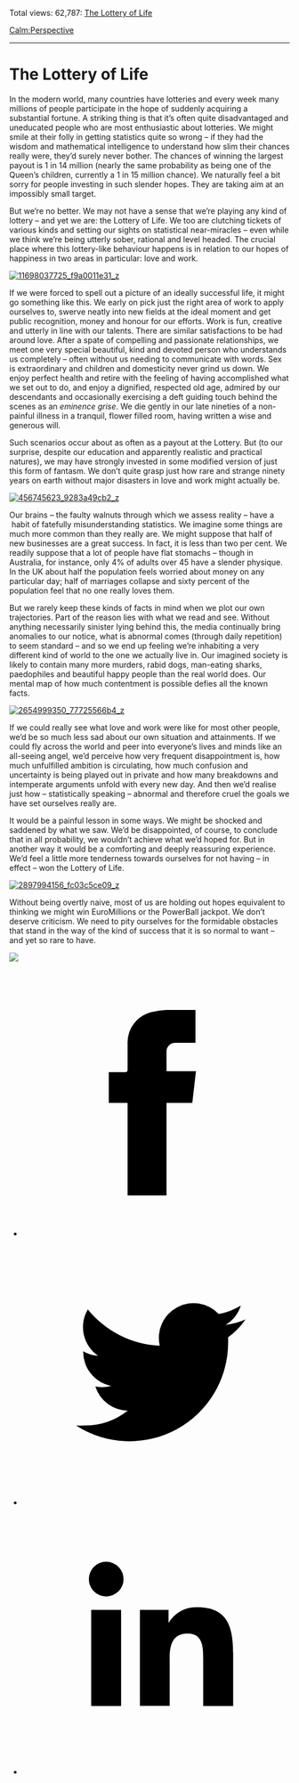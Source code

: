 Total views: 62,787: [The Lottery of Life](https://www.theschooloflife.com/thebookoflife/the-lottery-of-life/)

[Calm:](https://www.theschooloflife.com/thebookoflife/category/calm/)[Perspective](https://www.theschooloflife.com/thebookoflife/category/calm/perspective/)

* * *

# The Lottery of Life
<style>
						.alignnone {
  display: block;
  margin-left: auto;
  margin-right: auto;
  align: center:
}

.addtoany_share_save_container {
display:none;
}

.wp-block-image {
		display: block;
  margin-left: auto;
  margin-right: auto;
  width: 50%;
}

.aligncenter {
display: block;
  margin-left: auto;
  margin-right: auto;
  align: center:
}

@media only screen and (max-width: 500px) {
  .wp-block-image {
		display: block;
  margin-left: auto;
  margin-right: auto;
  width: 100%;
} }

h1 {max-width: 600px !important;
}
.s18-single-post .content-area .site-main article .post-cat-header-display + .old-wrapper p {
    font-size: 1.200em
}
						</style>

In the modern world, many countries have lotteries and every week many millions of people participate in the hope of suddenly acquiring a substantial fortune. A striking thing is that it’s often quite disadvantaged and uneducated people who are most enthusiastic about lotteries. We might smile at their folly in getting statistics quite so wrong – if they had the wisdom and mathematical intelligence to understand how slim their chances really were, they’d surely never bother. The chances of winning the largest payout is 1 in 14 million (nearly the same probability as being one of the Queen’s children, currently a 1 in 15 million chance). We naturally feel a bit sorry for people investing in such slender hopes. They are taking aim at an impossibly small target.

But we’re no better. We may not have a sense that we’re playing any kind of lottery – and yet we are: the Lottery of Life. We too are clutching tickets of various kinds and setting our sights on statistical near-miracles – even while we think we’re being utterly sober, rational and level headed. The crucial place where this lottery-like behaviour happens is in relation to our hopes of happiness in two areas in particular: love and work.

[![11698037725_f9a0011e31_z](https://www.theschooloflife.com/thebookoflife/wp-content/uploads/2016/06/11698037725_f9a0011e31_z.jpg)](http://www.thebookoflife.org/wp-content/uploads/2016/06/11698037725_f9a0011e31_z.jpg)

If we were forced to spell out a picture of an ideally successful life, it might go something like this. We early on pick just the right area of work to apply ourselves to, swerve neatly into new fields at the ideal moment and get public recognition, money and honour for our efforts. Work is fun, creative and utterly in line with our talents. There are similar satisfactions to be had around love. After a spate of compelling and passionate relationships, we meet one very special beautiful, kind and devoted person who understands us completely – often without us needing to communicate with words. Sex is extraordinary and children and domesticity never grind us down. We enjoy perfect health and retire with the feeling of having accomplished what we set out to do, and enjoy a dignified, respected old age, admired by our descendants and occasionally exercising a deft guiding touch behind the scenes as an _eminence grise_. We die gently in our late nineties of a non-painful illness in a tranquil, flower filled room, having written a wise and generous will.

Such scenarios occur about as often as a payout at the Lottery. But (to our surprise, despite our education and apparently realistic and practical natures), we may have strongly invested in some modified version of just this form of fantasm. We don’t quite grasp just how rare and strange ninety years on earth without major disasters in love and work might actually be.

[![456745623_9283a49cb2_z](https://www.theschooloflife.com/thebookoflife/wp-content/uploads/2016/06/456745623_9283a49cb2_z.jpg)](http://www.thebookoflife.org/wp-content/uploads/2016/06/456745623_9283a49cb2_z.jpg)

Our brains – the faulty walnuts through which we assess reality – have a &nbsp;habit of fatefully misunderstanding statistics. We imagine some things are much more common than they really are. We might suppose that half of new businesses are a great success. In fact, it is less than two per cent. We readily suppose that a lot of people have flat stomachs – though in Australia, for instance, only 4% of adults over 45 have a slender physique. In the UK about half the population feels worried about money on any particular day; half of marriages collapse and sixty percent of the population feel that no one really loves them.

But we rarely keep these kinds of facts in mind when we plot our own trajectories. Part of the reason lies with what we read and see. Without anything necessarily sinister lying behind this, the media continually bring anomalies to our notice, what is abnormal comes (through daily repetition) to seem standard – and so we end up feeling we’re inhabiting a very different kind of world to the one we actually live in. Our imagined society is likely to contain many more murders, rabid dogs, man-eating sharks, paedophiles and beautiful happy people than the real world does. Our mental map of how much contentment is possible defies all the known facts.

[![2654999350_77725566b4_z](https://www.theschooloflife.com/thebookoflife/wp-content/uploads/2016/06/2654999350_77725566b4_z.jpg)](http://www.thebookoflife.org/wp-content/uploads/2016/06/2654999350_77725566b4_z.jpg)

If we could really see what love and work were like for most other people, we’d be so much less sad about our own situation and attainments. If we could fly across the world and peer into everyone’s lives and minds like an all-seeing angel, we’d perceive how very frequent disappointment is, how much unfulfilled ambition is circulating, how much confusion and uncertainty is being played out in private and how many&nbsp;breakdowns&nbsp;and intemperate arguments unfold with every new day. And then we’d realise just how – statistically speaking – abnormal and therefore cruel the goals we have set ourselves really are.

It would be a painful lesson in some ways. We might be shocked and saddened by what we saw. We’d be disappointed, of course, to conclude that in all probability, we wouldn’t achieve what we’d hoped for. But in another way it would be a comforting and deeply reassuring experience. We’d feel a little more tenderness towards ourselves for not having – in effect – won the Lottery of Life.

[![2897994156_fc03c5ce09_z](https://www.theschooloflife.com/thebookoflife/wp-content/uploads/2016/06/2897994156_fc03c5ce09_z.jpg)](http://www.thebookoflife.org/wp-content/uploads/2016/06/2897994156_fc03c5ce09_z.jpg)

Without being overtly naive, most of us are holding out hopes equivalent to thinking we might win EuroMillions or the PowerBall jackpot. We don’t deserve criticism. We need to pity ourselves for the formidable obstacles that stand in the way of the kind of success that it is so normal to want – and yet so rare to have.

[![](https://img.youtube.com/vi/Ds_hg40utKY/0.jpg)](https://www.youtube.com/embed/Ds_hg40utKY '')
<style>
    .iframe-class { display: block !important; }
</style>

- [<svg xmlns="http://www.w3.org/2000/svg" viewbox="0 0 26 26"><title>Facebook</title>
                    <g>
                        <path d="M8.38,10H9.92c.2,0,.29,0,.29-.28,0-.82,0-1.64,0-2.46a3.05,3.05,0,0,1,2.57-3.15A7.22,7.22,0,0,1,14,3.95c.86,0,1.71,0,2.57,0h.25v3.2h-2A.85.85,0,0,0,14,8c0,.62,0,1.24,0,1.91h2.87L16.51,13H14v9H10.21V13H8.38Z"></path>
                    </g>
                </svg>](http://www.facebook.com/sharer/sharer.php?u=https://www.theschooloflife.com/thebookoflife/the-lottery-of-life/)
- [<svg xmlns="http://www.w3.org/2000/svg" viewbox="0 0 26 26"><title>Twitter</title>
                    <path d="M21.69,7.9a6.75,6.75,0,0,1-1.94.53,3.39,3.39,0,0,0,1.48-1.87,6.76,6.76,0,0,1-2.14.82,3.38,3.38,0,0,0-5.75,3.08,9.59,9.59,0,0,1-7-3.53,3.38,3.38,0,0,0,1,4.51A3.36,3.36,0,0,1,5.89,11v0A3.38,3.38,0,0,0,8.6,14.37a3.39,3.39,0,0,1-1.53.06,3.38,3.38,0,0,0,3.15,2.35A6.78,6.78,0,0,1,6,18.22a6.87,6.87,0,0,1-.81,0A9.6,9.6,0,0,0,20,10.08q0-.22,0-.44A6.86,6.86,0,0,0,21.69,7.9Z"></path>
                </svg>](http://twitter.com/share?url=https://www.theschooloflife.com/thebookoflife/the-lottery-of-life/&text=&via=theschooloflife)
- [<svg xmlns="http://www.w3.org/2000/svg" viewbox="0 0 26 26"><title>LinkedIn</title>
<path class="cls-2" d="M6.67,10H9.58v9.36H6.67ZM8.13,5.32A1.69,1.69,0,1,1,6.44,7,1.69,1.69,0,0,1,8.13,5.32"></path><path class="cls-2" d="M11.41,10H14.2v1.28h0A3.06,3.06,0,0,1,17,9.75c2.95,0,3.49,1.94,3.49,4.46v5.14H17.57V14.79c0-1.09,0-2.48-1.51-2.48s-1.75,1.18-1.75,2.4v4.63H11.41Z"></path></svg>](https://www.linkedin.com/shareArticle?mini=true&url=https://www.theschooloflife.com/thebookoflife/the-lottery-of-life/)
